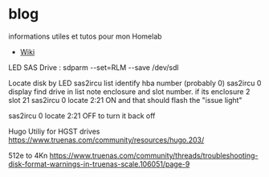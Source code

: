 # blog

informations utiles et tutos pour mon Homelab

- [Wiki](https://github.com/Arch30n/blog/wiki)


LED SAS Drive : sdparm --set=RLM --save /dev/sdl

Locate disk by LED
sas2ircu list
identify hba number (probably 0)
sas2ircu 0 display
find drive in list note enclosure and slot number. if its enclosure 2 slot 21
sas2ircu 0 locate 2:21 ON
and that should flash the "issue light"

sas2ircu 0 locate 2:21 OFF
to turn it back off


Hugo Utiliy for HGST drives
https://www.truenas.com/community/resources/hugo.203/

512e to 4Kn
https://www.truenas.com/community/threads/troubleshooting-disk-format-warnings-in-truenas-scale.106051/page-9
